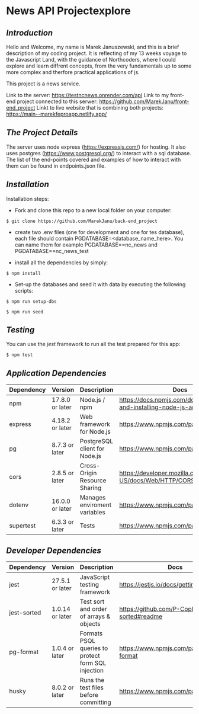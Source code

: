 # News API Projectexplore

## _Introduction_

Hello and Welcome, my name is Marek Januszewski, and this is a brief description of my coding project.
It is reflecting of my 13 weeks voyage to the Javascript Land, with the guidance of Northcoders, where I could explore and learn diffrent concepts, from the very fundamentals up to some more complex and therfore practical applications of js.

This project is a news service.

Link to the server: https://testncnews.onrender.com/api
Link to my front-end project connected to this serwer: https://github.com/MarekJanu/front-end_project
Linkt to live website that is combining both projects: https://main--marekfeproapp.netlify.app/

## _The Project Details_

The server uses node express (https://expressjs.com/) for hosting. It also uses postgres (https://www.postgresql.org/) to interact with a sql database.
The list of the end-points covered and examples of how to interact with them can be found in endpoints.json file.

## _Installation_

Installation steps:

- Fork and clone this repo to a new local folder on your computer:

```
$ git clone https://github.com/MarekJanu/back-end_project
```

- create two .env files (one for development and one for tes database), each file should contain PGDATABASE=<database_name_here>. You can name them for example PGDATABASE==nc_news and PGDATABASE==nc_news_test

- install all the dependencies by simply:

```
$ npm install
```

- Set-up the databases and seed it with data by executing the following scripts:

```
$ npm run setup-dbs
```

```
$ npm run seed
```

## _Testing_

You can use the _jest_ framework to run all the test prepared for this app:

```
$ npm test
```

## _Application Dependencies_

| Dependency | Version         | Description                   | Docs                                                              |
| ---------- | --------------- | ----------------------------- | ----------------------------------------------------------------- |
| npm        | 17.8.0 or later | Node.js / npm                 | https://docs.npmjs.com/downloading-and-installing-node-js-and-npm |
| express    | 4.18.2 or later | Web framework for Node.js     | https://www.npmjs.com/package/express                             |
| pg         | 8.7.3 or later  | PostgreSQL client for Node.js | https://www.npmjs.com/package/pg                                  |
| cors       | 2.8.5 or later  | Cross-Origin Resource Sharing | https://developer.mozilla.org/en-US/docs/Web/HTTP/CORS            |
| dotenv     | 16.0.0 or later | Manages enviroment variables  | https://www.npmjs.com/package/dotenv                              |
| supertest  | 6.3.3 or later  | Tests                         | https://www.npmjs.com/package/supertest                           |

## _Developer Dependencies_

| Dependency  | Version         | Description                                        | Docs                                           |
| ----------- | --------------- | -------------------------------------------------- | ---------------------------------------------- |
| jest        | 27.5.1 or later | JavaScript testing framework                       | https://jestjs.io/docs/getting-started         |
| jest-sorted | 1.0.14 or later | Test sort and order of arrays & objects            | https://github.com/P-Copley/jest-sorted#readme |
| pg-format   | 1.0.4 or later  | Formats PSQL queries to protect form SQL injection | https://www.npmjs.com/package/pg-format        |
| husky       | 8.0.2 or later  | Runs the test files before committing              | https://www.npmjs.com/package/husky            |
